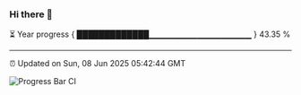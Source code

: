 ### Hi there 👋

⏳ Year progress { █████████████▁▁▁▁▁▁▁▁▁▁▁▁▁▁▁▁▁ } 43.35 %

---

⏰ Updated on Sun, 08 Jun 2025 05:42:44 GMT

![Progress Bar CI](https://github.com/IshwaranRudhara/GIT-ACTION/workflows/Progress%20Bar%20CI/badge.svg)
